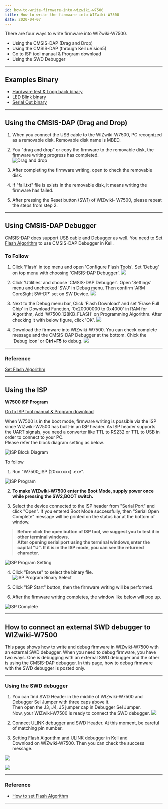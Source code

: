 ```yaml
---
id: how-to-write-firmware-into-wizwiki-w7500
title: How to write the firmware into WIZwiki-W7500
date: 2020-04-07
---
```


There are four ways to write firmware into WIZwiki-W7500.  
 
   * Using the CMSIS-DAP (Drag and Drop)
   * Using the CMSIS-DAP (through Keil uVision5)
   * Go to ISP tool manual & Program download
   * Using the SWD Debugger

-----


## Examples Binary

   * <a href="/img/products/w7500/overview/w7500x_wztoe_manu.zip" target="_blank">Hardware test & Loop back binary</a>
   * <a href="/img/products/w7500/overview/wizwki-w7500_led_blink.zip" target="_blank">LED Blink binary</a>
   * <a href="/img/products/w7500/overview/wizwki-w7500_serial_led.zip" target="_blank">Serial Out binary</a>

-----

## Using the CMSIS-DAP (Drag and Drop)

1. When you connect the USB cable to the WIZwiki-W7500, PC recognized
as a removable disk. Removable disk name is MBED.

2. You "drag and drop" or copy the firmware to the removable disk, the
firmware writing progress has completed.  
![Drag and drop](/img/products/wizwiki_w7500/start_getting_started/drap_n_drop.png)

3. After completing the firmware writing, open to check the removable
disk.

4. If "fail.txt" file is exists in the removable disk, it means writing
the firmware has failed.

5. After pressing the Reset button (SW1) of WIZwiki- W7500, please
repeat the steps from step 2.

-----


## Using CMSIS-DAP Debugger

CMSIS-DAP does support USB cable and Debugger as well. You need to [Set Flash Algorithm](how-to-debug-wizwiki-w7500#set-flash-algorithm) to use CMSIS-DAP Debugger in Keil.  

### To Follow

1. Click 'Flash' in top menu and open 'Configure Flash Tools'. Set 'Debug' on top menu with choosing 'CMSIS-DAP Debugger'. 
![](/img/products/wizwiki_w7500/cmsis_debug_1.jpg)

2. Click 'Utilities' and choose 'CMSIS-DAP Debugger'. Open 'Settings' menu and unchecked 'SWJ' in Debug menu. Then confirm 'ARM CoreSight SW-DP' set on SW Device. 
![](/img/products/wizwiki_w7500/cmsis_debug_2-1.jpg)

3. Next to the Debug menu bar, Click 'Flash Download' and set 'Erase Full Chip' in Download Function, '0x20000000 to 0x4000' in RAM for Algorithm, Add 'W7500_128KB_FLASH' on Programming Algorithm. After checking it with below figure, click 'OK'. 
![](/img/products/wizwiki_w7500/cmsis_debug_3-1.jpg)  

4. Download the firmware into WIZwiki-W7500. You can check complete message and the CMSIS-DAP Debugger at the bottom. Chick the 'Debug icon' or **Ctrl+F5** to debug. 
![](/img/products/wizwiki_w7500/cmsis_debug_4.jpg)


-----


### Reference

 [Set Flash Algorithm](how-to-debug-wizwiki-w7500#set-flash-algorithm)

-----

## Using the ISP

**W7500 ISP Program**

[Go to ISP tool manual & Program download](../../iMCU/W7500/documents/appnote/how-to-use-isp-tool)

When W7500 is in the boot mode, firmware writing is possible via the ISP
since WIZwiki-W7500 has built-in an ISP header. As ISP header supports
the UART signals, you need a converter like TTL to RS232 or TTL to USB
in order to connect to your PC.  
Please refer the block diagram setting as below.  

![ISP Block Diagram](/img/products/wizwiki_w7500/getting_started/isp_block_2.png)

To follow

1. Run "W7500\_ISP (20xxxxxx) .exe".  

![ISP Program](/img/products/wizwiki_w7500/getting_started/isp.png)

2. **To make WIZwiki-W7500 enter the Boot Mode, supply power once while pressing the SW2,BOOT switch.**  

3. Select the device connected to the ISP header from "Serial Port" and
click "Open". If you entered Boot Mode successfully, then "Serial Open
Complete" message will be printed on the status bar at the bottom of
window.  

> **Before click the open button of ISP tool, we suggest you to test it
> in other terminal windows.  
> After opening serial port using the terminal windows,enter the capital
> "U". If it is in the ISP mode, you can see the returned character.**

![ISP Program Setting](/img/products/wizwiki_w7500/getting_started/isp_set.png)

4. Click "Browse" to select the binary file.  
![ISP Program Binary Select](/img/products/wizwiki_w7500/getting_started/isp_start.png)

5. Click "ISP Start" button, then the firmware writing will be
performed.

6. After the firmware writing completes, the window like below will pop
up.

![ISP Complete](/img/products/wizwiki_w7500/getting_started/isp_complete.png)

-----

## How to connect an external SWD debugger to WIZwiki-W7500

This page shows how to write and debug firmware in WIZwiki-W7500 with an external SWD debugger. When you need to debug firmware, you have two ways. One is debugging with an external SWD debugger and the other is using the CMSIS-DAP debugger. In this page, how to debug firmware with the SWD debugger is posted only.

----

### Using the SWD debugger


1. You can find SWD Header in the middle of WIZwiki-W7500 and Debugger Sel Jumper with three caps above it.  
Then open the J3, J4, J5 jumper cap in Debugger Sel Jumper.  
Now, your WIZwiki-W7500 is ready to connect the SWD debugger.
![](/img/products/wizwiki_w7500/swd_header_debugger_jumper.png)  
 
2. Connect ULINK debugger and SWD Header. At this moment, be careful of matching pin number.

3. Setting [Flash Algorithm](how-to-debug-wizwiki-w7500#set-flash-algorithm) and ULINK debugger in Keil and  
Download on WIZwiki-W7500. Then you can check the success message.

![](/img/products/wizwiki_w7500/set_ulink_in_keil5.png)

![](/img/products/wizwiki_w7500/set_flash_in_keil.png)

---

### Reference

- [How to set Flash Algorithm](how-to-debug-wizwiki-w7500#set-flash-algorithm)

---

